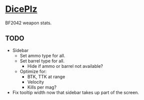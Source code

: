 # [DicePlz](https://diceplz.com/)

BF2042 weapon stats.

## TODO

- Sidebar
  - Set ammo type for all.
  - Set barrel type for all.
    - Hide if ammo or barrel not available?
  - Optimize for:
    - BTK, TTK at range
    - Velocity
    - Kills per mag?
- Fix tooltip width now that sidebar takes up part of the screen.
